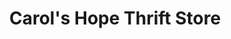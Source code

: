 ---
title: "Carol's Hope Thrift Store"
url: /taylors/carols-hope-thrift-store/
shop: Gebrauchtwaren
---